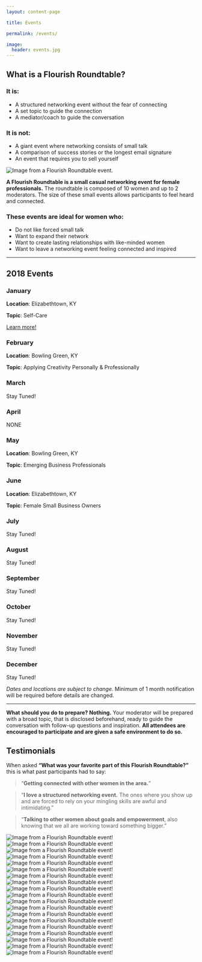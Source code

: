 ```yaml
---
layout: content-page

title: Events

permalink: /events/

image:
  header: events.jpg
---
```


## What is a **Flourish Roundtable**?

<div class="row">
  <div class="col-md-8 col-sm-12">
    <h3>It is:</h3>
    <ul>
      <li>A structured networking event without the fear of connecting</li>
      <li>A set topic to guide the connection</li>
      <li>A mediator/coach to guide the conversation</li>
    </ul>
    <h3>It is not:</h3>
    <ul>
      <li>A giant event where networking consists of small talk</li>
      <li>A comparison of success stories or the longest email signature</li>
      <li>An event that requires you to sell yourself</li>
    </ul>
  </div>
  <div class="col-md-4 col-sm-12">
    <img src="/assets/images/events/what-is-flourish-roundtable.jpg" alt="Image from a Flourish Roundtable event.">
  </div>
</div>

**A Flourish Roundtable is a small casual networking event for female professionals.** The roundtable is composed of 10 women and up to 2 moderators. The size of these small events allows participants to feel heard and connected. 

### These events are ideal for women who:

- Do not like forced small talk
- Want to expand their network
- Want to create lasting relationships with like-minded women
- Want to leave a networking event feeling connected and inspired

<hr class="secondary">

## 2018 Events

<div id="calendar">
  <div class="month january">
    <h3>January</h3>
    <div class="month-content">
      <div class="month-details">
        <p><strong>Location</strong>: Elizabethtown, KY</p>
        <p><strong>Topic</strong>: Self-Care</p>
      </div>
      <a href="https://www.eventbrite.com/e/flourish-roundtable-self-care-registration-41177175039">
        <div class="sign-up">
          <span>Learn more!</span>
        </div>
      </a>
    </div>
  </div>
  <div class="month february">
    <h3>February</h3>
    <div class="month-content">
      <div class="month-details">
        <p><strong>Location</strong>: Bowling Green, KY</p>
        <p><strong>Topic</strong>: Applying Creativity Personally & Professionally</p>
      </div>
    </div>
  </div>
  <div class="month march">
    <h3>March</h3>
    <div class="month-content">
      <div class="month-details">
        <p>Stay Tuned!</p>
      </div>
    </div>
  </div>
  <div class="month april">
    <h3>April</h3>
    <div class="month-content">
      <div class="month-details">
        <p>NONE</p>
      </div>
    </div>
  </div>
  <div class="month may">
    <h3>May</h3>
    <div class="month-content">
      <div class="month-details">
        <p><strong>Location</strong>: Bowling Green, KY</p>
        <p><strong>Topic</strong>: Emerging Business Professionals</p>
      </div>
    </div>
  </div>
  <div class="month june">
    <h3>June</h3>
    <div class="month-content">
      <div class="month-details">
        <p><strong>Location</strong>: Elizabethtown, KY</p>
        <p><strong>Topic</strong>: Female Small Business Owners</p>
      </div>
    </div>
  </div>
  <div class="month july">
    <h3>July</h3>
    <div class="month-content">
      <div class="month-details">
        <p>Stay Tuned!</p>
      </div>
    </div>
  </div>
  <div class="month august">
    <h3>August</h3>
    <div class="month-content">
      <div class="month-details">
        <p>Stay Tuned!</p>
      </div>
    </div>
  </div>
  <div class="month september">
    <h3>September</h3>
    <div class="month-content">
      <div class="month-details">
        <p>Stay Tuned!</p>
      </div>
    </div>
  </div>
  <div class="month october">
    <h3>October</h3>
    <div class="month-content">
      <div class="month-details">
        <p>Stay Tuned!</p>
      </div>
    </div>
  </div>
  <div class="month november">
    <h3>November</h3>
    <div class="month-content">
      <div class="month-details">
        <p>Stay Tuned!</p>
      </div>
    </div>
  </div>
  <div class="month december">
    <h3>December</h3>
    <div class="month-content">
      <div class="month-details">
        <p>Stay Tuned!</p>
      </div>
    </div>
  </div>
</div>

*Dates and locations are subject to change.* Minimum of 1 month notification will be required before details are changed.

<hr class="secondary">

**What should you do to prepare? Nothing.** Your moderator will be prepared with a broad topic, that is disclosed beforehand, ready to guide the conversation with follow-up questions and inspiration. **All attendees are encouraged to participate and are given a safe environment to do so.**

## Testimonials

When asked **“What was your favorite part of this Flourish Roundtable?”** this is what past participants had to say:

>“**Getting connected with other women in the area.**”

>“**I love a structured networking event.** The ones where you show up and are forced to rely on your mingling skills are awful and intimidating.”

>“**Talking to other women about goals and empowerment**, also knowing that we all are working toward something bigger.”

<section id="eventsGallery">
  <img src="/assets/images/events/event1-pic1.jpg" alt="Image from a Flourish Roundtable event!">
  <img src="/assets/images/events/event1-pic2.jpg" alt="Image from a Flourish Roundtable event!">
  <img src="/assets/images/events/event1-pic3.jpg" alt="Image from a Flourish Roundtable event!">
  <img src="/assets/images/events/event1-pic4.jpg" alt="Image from a Flourish Roundtable event!">
  <img src="/assets/images/events/event1-pic5.jpg" alt="Image from a Flourish Roundtable event!">
  <img src="/assets/images/events/event1-pic6.jpg" alt="Image from a Flourish Roundtable event!">
  <img src="/assets/images/events/event1-pic7.jpg" alt="Image from a Flourish Roundtable event!">
  <img src="/assets/images/events/event2-pic1.jpg" alt="Image from a Flourish Roundtable event!">
  <img src="/assets/images/events/event2-pic2.jpg" alt="Image from a Flourish Roundtable event!">
  <img src="/assets/images/events/event2-pic3.jpg" alt="Image from a Flourish Roundtable event!">
  <img src="/assets/images/events/event2-pic4.jpg" alt="Image from a Flourish Roundtable event!">
  <img src="/assets/images/events/event2-pic5.jpg" alt="Image from a Flourish Roundtable event!">
  <img src="/assets/images/events/event5-pic1.jpg" alt="Image from a Flourish Roundtable event!">
  <img src="/assets/images/events/event5-pic2.jpg" alt="Image from a Flourish Roundtable event!">
  <img src="/assets/images/events/event5-pic3.jpg" alt="Image from a Flourish Roundtable event!">
  <img src="/assets/images/events/event5-pic4.jpg" alt="Image from a Flourish Roundtable event!">
  <img src="/assets/images/events/event5-pic5.jpg" alt="Image from a Flourish Roundtable event!">
  <img src="/assets/images/events/event5-pic6.jpg" alt="Image from a Flourish Roundtable event!">
  <img src="/assets/images/events/event5-pic7.jpg" alt="Image from a Flourish Roundtable event!">
</section>
